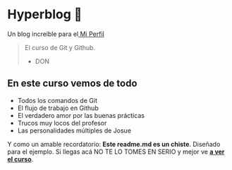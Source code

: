 # Hyperblog 💚
Un blog increíble para el[ Mi Perfil ](https://github.com/bymahak4 " curso de Git y Github")
> El curso de Git y Github.
> - DON

## En este curso vemos de todo
* Todos los comandos de Git
* El flujo de trabajo en Github
* El verdadero amor por las buenas prácticas
* Trucos muy locos del profesor
* Las personalidades múltiples de Josue

Y como un amable recordatorio: **Este readme.md es un chiste**.  Diseñado para el ejemplo. Si llegas acá NO TE LO TOMES EN SERIO y mejor ve [**a ver el curso**](https://github.com/bymahak4/hyperblog "a ver el curso").
